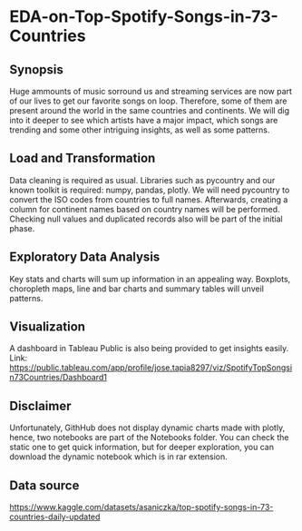# EDA-on-Top-Spotify-Songs-in-73-Countries

## Synopsis

Huge ammounts of music sorround us and streaming services are now part of our lives to get our favorite songs on loop. Therefore, some of them are present around the world in the same countries and continents. We will dig into it deeper to see which artists have a major impact, which songs are trending and some other intriguing insights, as well as some patterns.

## Load and Transformation

Data cleaning is required as usual. Libraries such as pycountry and our known toolkit is required: numpy, pandas, plotly. We will need pycountry to convert the ISO codes from countries to full names. Afterwards, creating a column for continent names based on country names will be performed. Checking null values and duplicated records also will be part of the initial phase.

## Exploratory Data Analysis

Key stats and charts will sum up information in an appealing way. Boxplots, choropleth maps, line and bar charts and summary tables will unveil patterns.

## Visualization

A dashboard in Tableau Public is also being provided to get insights easily. Link: https://public.tableau.com/app/profile/jose.tapia8297/viz/SpotifyTopSongsin73Countries/Dashboard1

## Disclaimer

Unfortunately, GithHub does not display dynamic charts made with plotly, hence, two notebooks are part of the Notebooks folder. You can check the static one to get quick information, but for deeper exploration, you can download the dynamic notebook which is in rar extension.

## Data source

https://www.kaggle.com/datasets/asaniczka/top-spotify-songs-in-73-countries-daily-updated
